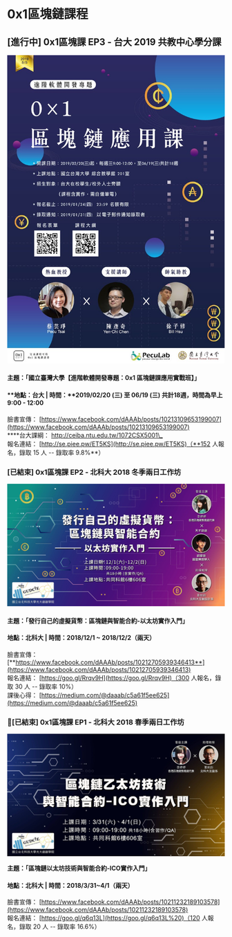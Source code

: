 # 0x1區塊鏈課程

## \[進行中\] 0x1區塊課 EP3 - 台大 2019 共教中心學分課

![](../.gitbook/assets/image%20%2810%29.png)

#### **主題：「**國立臺灣大學【進階軟體開發專題：0x1 區塊鏈課應用實戰班】**」**

#### **地點：台大 \| 時間：**2019/02/20 \(三\) 至 06/19 \(三\) 共計18週，時間為早上 9:00 - 12:00

臉書宣傳： [https://www.facebook.com/dAAAb/posts/10213109653199007](https://www.facebook.com/dAAAb/posts/10213109653199007)  
****台大課綱： [http://ceiba.ntu.edu.tw/1072CSX5001\_ ](http://ceiba.ntu.edu.tw/1072CSX5001_%20)  
報名連結： [http://se.piee.pw/ET5KS](http://se.piee.pw/ET5KS)（**152 人報名，錄取 15 人 -- 錄取率 9.8%**）

### **\[已結束\]** 0x1區塊課 EP2 - 北科大 2018 冬季兩日工作坊

![](../.gitbook/assets/44512395_1984166398273168_7240695084390285312_n.jpg)

#### **主題：「發行自己的虛擬貨幣：區塊鏈與智能合約-以太坊實作入門」**

#### **地點：北科大 \| 時間：2018/12/1 ~ 2018/12/2（兩天）**

臉書宣傳： [**https://www.facebook.com/dAAAb/posts/10212705939346413**](https://www.facebook.com/dAAAb/posts/10212705939346413)  
報名連結： [https://goo.gl/Rrqv9H](https://goo.gl/Rrqv9H)（300 人報名，錄取 30 人 -- 錄取率 10%）  
課後心得： [https://medium.com/@daaab/c5a61f5ee625](https://medium.com/@daaab/c5a61f5ee625)

### **\[已結束\]** 0x1區塊課 EP1 - 北科大 2018 春季兩日工作坊 

![](../.gitbook/assets/image%20%281%29.png)

**主題：「區塊鏈以太坊技術與智能合約-ICO實作入門」**

#### 地點：北科大 \| 時間：2018/3/31~4/1（兩天）

臉書宣傳： [https://www.facebook.com/dAAAb/posts/10211232189103578](https://www.facebook.com/dAAAb/posts/10211232189103578)  
報名連結： [https://goo.gl/q6q13L](https://goo.gl/q6q13L%20)（120 人報名，錄取 20 人 -- 錄取率 16.6%）

